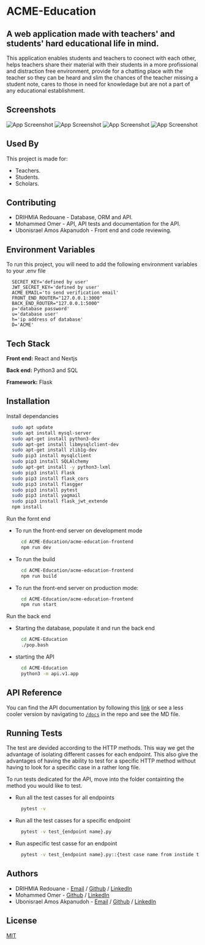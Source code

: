 # ACME-Education
## A web application made with teachers' and students' hard educational life in mind.
This application enables students and teachers to coonect with each other, helps teachers share their material with their students in a more profissional and distraction free environment, provide for a chatting place with the teacher so they can be heard and slim the chances of the teacher missing a student note, cares to those in need for knowledage but are not a part of any educational establishment.
## Screenshots

![App Screenshot](https://lh3.googleusercontent.com/pw/AP1GczNmGsJ6XrFnDGWR-IkemF8EQjHCk00s1z1SIqCJJLb54wkRMpW51rWN_Qs0CLrg07-ZuvBvFXIdw7XzL6RTbeRYva3kHvvCPcITGZ0MSCuXJ3EbiBAz5B4rQdUU9-tP1rYTvdQiSnq7PHQU8fe2Ahcq=w3280-h1986-s-no-gm?authuser=0)
![App Screenshot](https://lh3.googleusercontent.com/pw/AP1GczNvs12boNWQxvkUynm87fnDDFfS2txqSjhWGWh0kYESIdp1xcqJXR-tHirZRTBFQU6Ghmy8oJa4Gen8MrjDYN3wmELBGzNp78jstJBjPmSnYO8MfFo242jnI-WmxTWvTGVyHWA5jlOe0Olwjje-9bEU=w3454-h1150-s-no-gm?authuser=0)
![App Screenshot](https://lh3.googleusercontent.com/pw/AP1GczO6j7jJ6HuT-P0e4E22u_g-hA36XVNkSQjTMyHtPztUdwUi2jKtdpnlwUfIAzRdWXZ0WJb-oq9PU2zFIMEyMt809vRBFuwM_gETtOMMBkEUa9Sd1Z110OaCpDrpam9DnfN1CR3ALTgsvv2IodWWR6s9=w3432-h1868-s-no-gm?authuser=0)
![App Screenshot](https://lh3.googleusercontent.com/pw/AP1GczORq7kaR2Jw5P0grfXAdiQUjyUqSFxxqxS4_8tgEPGpMdtM2mkMiKFH7Y6wQ0jb8hzViat1Uh0VhI5mT6BrqS5xrxR90n_fIpyJ_Y33KdldUxl7Abnv4qGVxIq5rJezf5HQbOOVOQr-brBJFB8VbfEV=w2902-h688-s-no-gm?authuser=0)

## Used By

This project is made for:

- Teachers.
- Students.
- Scholars.


## Contributing

- DRIHMIA Redouane - Database, ORM and API.
- Mohammed Omer - API, API tests and documentation for the API.
- Ubonisrael Amos Akpanudoh - Front end and code reviewing.
## Environment Variables

To run this project, you will need to add the following environment variables to your .env file

```
  SECRET_KEY='defined by user'
  JWT_SECRET_KEY='defined by user'
  ACME_EMAIL='to send verification email'
  FRONT_END_ROUTER="127.0.0.1:3000"
  BACK_END_ROUTER="127.0.0.1:5000"
  p='database password'
  u='database user'
  h='ip address of database'
  D='ACME'
```


## Tech Stack

**Front end:** React and Nextjs

**Back end:** Python3 and SQL

**Framework:** Flask


## Installation

Install dependancies

```bash
  sudo apt update
  sudo apt install mysql-server
  sudo apt-get install python3-dev
  sudo apt-get install libmysqlclient-dev
  sudo apt-get install zlib1g-dev
  sudo pip3 install mysqlclient
  sudo pip3 install SQLAlchemy
  sudo apt-get install -y python3-lxml
  sudo pip3 install Flask
  sudo pip3 install flask_cors
  sudo pip3 install flasgger
  sudo pip3 install pytest
  sudo pip3 install yagmail
  sudo pip3 install flask_jwt_extende
  npm install
```

Run the fornt end
- To run the front-end server on development mode
    ```bash
      cd ACME-Education/acme-education-frontend
      npm run dev
    ```
- To run the build
    ```bash
      cd ACME-Education/acme-education-frontend
      npm run build
    ```
- To run the front-end server on production mode:
    ```bash
      cd ACME-Education/acme-education-frontend
      npm run start
    ```

Run the back end
- Starting the database, populate it and run the back end
    ```bash
      cd ACME-Education
      ./pop.bash
    ```
- starting the API
    ```bash
      cd ACME-Education
      python3 -m api.v1.app
    ```
## API Reference

You can find the API documentation by following this <a href="https://night-belly-22c.notion.site/ACME-Education-API-Docs-77ef7af075cd44829cdfcb8d4d45dd79?pvs=4" target="_blank">link</a> or see a less cooler version by navigating to [`/docs`](https://drihmia.tech/docs) in the repo and see the MD file.

## Running Tests

The test are devided according to the HTTP methods. This way we get the advantage of isolating different casses for each endpoint. This also give the advantages of having the ability to test for a specific HTTP method without having to look for a specific case in a rather long file.

To run tests dedicated for the API, move into the folder containting the method you would like to test.

- Run all the test casses for all endpoints
    ```bash
      pytest -v
    ```
- Run all the test casses for a specific endpoint
    ```bash
      pytest -v test_{endpoint name}.py
    ```
- Run aspecific test casse for an endpoint
    ```bash
      pytest -v test_{endpoint name}.py::{test case name from instide the file}
    ```

## Authors

- DRIHMIA Redouane - [Email](drihmia.redouane@gmail.com) / [Github](https://github.com/Drihmia) / [LinkedIn](https://www.linkedin.com/in/rdrihmia/)
- Mohammed Omer - [Github](https://github.com/MegaChie) / [LinkedIn](www.linkedin.com/in/mohamed-omer-63b24b21b)
- Ubonisrael Amos Akpanudoh - [Email](akpanudohubonisrael@gmail.com) / [Github](https://github.com/ubonisrael) / [LinkedIn](https://linkedin.com/in/ubonisrael-akpanudoh-44ba82246/)

## License

[MIT](https://choosealicense.com/licenses/mit/)
